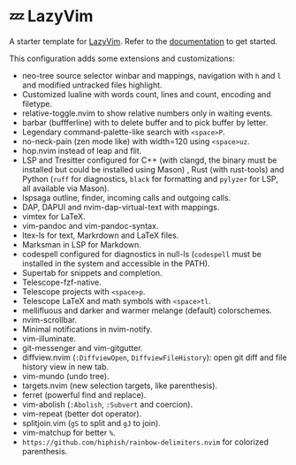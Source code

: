 # 💤 LazyVim

A starter template for [LazyVim](https://github.com/LazyVim/LazyVim).
Refer to the [documentation](https://lazyvim.github.io/installation) to get started.

This configuration adds some extensions and customizations:

- neo-tree source selector winbar and mappings, navigation with
`h` and `l` and modified untracked files highlight.
- Customized lualine with words count, lines and count, encoding and filetype.
- relative-toggle.nvim to show relative numbers only in waiting events.
- barbar (buffferline) with <C-x> to delete buffer and <C-p> to
pick buffer by letter.
- Legendary command-palette-like search with `<space>P`.
- no-neck-pain (zen mode like) with width=120 using `<space>uz`.
- hop.nvim instead of leap and flit.
- LSP and Tresitter configured for C++ (with clangd,
the binary must be installed but could be installed using Mason)
, Rust (with rust-tools) and Python (`ruff` for diagnostics, `black`
for formatting and `pylyzer` for LSP, all available via Mason).
- lspsaga outline, finder, incoming calls and outgoing calls. 
- DAP, DAPUI and nvim-dap-virtual-text with mappings.
- vimtex for LaTeX.
- vim-pandoc and vim-pandoc-syntax.
- ltex-ls for text, Markrdown and LaTeX files.
- Marksman in LSP for Markdown.
- codespell configured for diagnostics in null-ls
(`codespell` must be installed in the system and accessible in the PATH).
- Supertab for snippets and completion.
- Telescope-fzf-native.
- Telescope projects with `<space>p`.
- Telescope LaTeX and math symbols with `<space>tl`.
- mellifluous and darker and warmer melange (default) colorschemes.
- nvim-scrollbar.
- Minimal notifications in nvim-notify.
- vim-illuminate.
- git-messenger and vim-gitgutter.
- diffview.nvim (`:DiffviewOpen`, `DiffviewFileHistory`): open git diff and
file history view in new tab.
- vim-mundo (undo tree).
- targets.nvim (new selection targets, like parenthesis).
- ferret (powerful find and replace).
- vim-abolish (`:Abolish`, `:Subvert` and coercion).
- vim-repeat (better dot operator).
- splitjoin.vim (`gS` to split and `gJ` to join).
- vim-matchup for better `%`.
- `https://github.com/hiphish/rainbow-delimiters.nvim` for colorized parenthesis.

